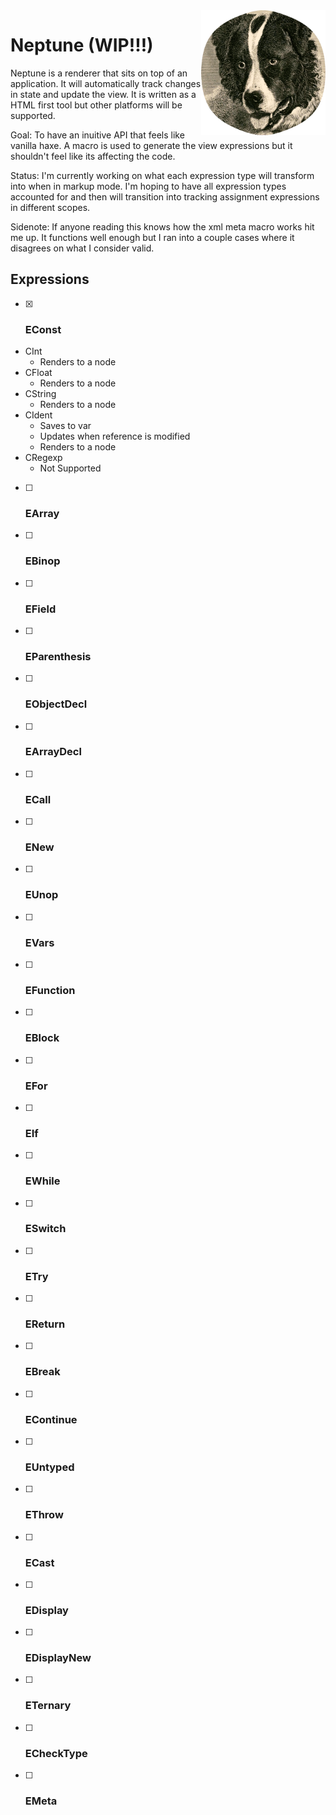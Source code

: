 <img src="./neptune.png" height="200"  align="right">

# Neptune (WIP!!!)

Neptune is a renderer that sits on top of an application. It will automatically track changes in state and update the view. It is written as a HTML first tool but other platforms will be supported.

Goal: To have an inuitive API that feels like vanilla haxe. A macro is used to generate the view expressions but it shouldn't feel like its affecting the code.

Status: I'm currently working on what each expression type will transform into when in markup mode. I'm hoping to have all expression types accounted for and then will transition into tracking assignment expressions in different scopes.

Sidenote: If anyone reading this knows how the xml meta macro works hit me up. It functions well enough but I ran into a couple cases where it disagrees on what I consider valid.

## Expressions

- [x] ### EConst
* CInt
  * Renders to a node
* CFloat
  * Renders to a node
* CString
  * Renders to a node
* CIdent
  * Saves to var
  * Updates when reference is modified
  * Renders to a node
* CRegexp
  * Not Supported

- [ ] ### EArray

- [ ] ### EBinop

- [ ] ### EField

- [ ] ### EParenthesis

- [ ] ### EObjectDecl

- [ ] ### EArrayDecl

- [ ] ### ECall

- [ ] ### ENew

- [ ] ### EUnop

- [ ] ### EVars

- [ ] ### EFunction

- [ ] ### EBlock

- [ ] ### EFor

- [ ] ### EIf

- [ ] ### EWhile

- [ ] ### ESwitch

- [ ] ### ETry

- [ ] ### EReturn

- [ ] ### EBreak

- [ ] ### EContinue

- [ ] ### EUntyped

- [ ] ### EThrow

- [ ] ### ECast

- [ ] ### EDisplay

- [ ] ### EDisplayNew

- [ ] ### ETernary

- [ ] ### ECheckType

- [ ] ### EMeta
